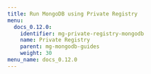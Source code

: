 ```yaml
---
title: Run MongoDB using Private Registry
menu:
  docs_0.12.0:
    identifier: mg-private-registry-mongodb
    name: Private Registry
    parent: mg-mongodb-guides
    weight: 30
menu_name: docs_0.12.0
---
```

